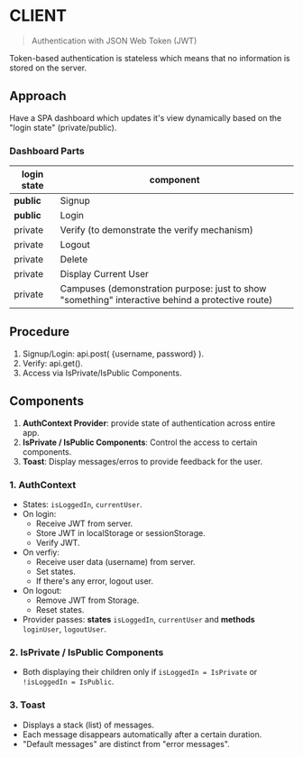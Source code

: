 # CLIENT

> Authentication with JSON Web Token (JWT)

Token-based authentication is stateless which means that no information is stored on the server.

## Approach

Have a SPA dashboard which updates it's view dynamically based on the "login state" (private/public).

### Dashboard Parts

| login state | component                                                                                        |
| ----------- | ------------------------------------------------------------------------------------------------ |
| **public**  | Signup                                                                                           |
| **public**  | Login                                                                                            |
| private     | Verify (to demonstrate the verify mechanism)                                                     |
| private     | Logout                                                                                           |
| private     | Delete                                                                                           |
| private     | Display Current User                                                                             |
| private     | Campuses (demonstration purpose: just to show "something" interactive behind a protective route) |

## Procedure

1. Signup/Login: api.post( {username, password} ).
2. Verify: api.get().
3. Access via IsPrivate/IsPublic Components.

## Components

1. **AuthContext Provider**: provide state of authentication across entire app.
2. **IsPrivate / IsPublic Components**: Control the access to certain components.
3. **Toast**: Display messages/erros to provide feedback for the user.

### 1. AuthContext

- States: `isLoggedIn`, `currentUser`.
- On login:
  - Receive JWT from server.
  - Store JWT in localStorage or sessionStorage.
  - Verify JWT.
- On verfiy:
  - Receive user data (username) from server.
  - Set states.
  - If there's any error, logout user.
- On logout:
  - Remove JWT from Storage.
  - Reset states.
- Provider passes: **states** `isLoggedIn`, `currentUser` and **methods** `loginUser`, `logoutUser`.

### 2. IsPrivate / IsPublic Components

- Both displaying their children only if `isLoggedIn = IsPrivate` or `!isLoggedIn = IsPublic`.

### 3. Toast

- Displays a stack (list) of messages.
- Each message disappears automatically after a certain duration.
- "Default messages" are distinct from "error messages".
